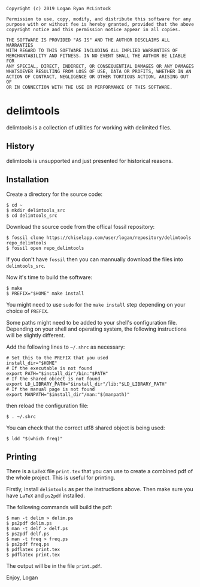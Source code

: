 
    Copyright (c) 2019 Logan Ryan McLintock

    Permission to use, copy, modify, and distribute this software for any
    purpose with or without fee is hereby granted, provided that the above
    copyright notice and this permission notice appear in all copies.

    THE SOFTWARE IS PROVIDED "AS IS" AND THE AUTHOR DISCLAIMS ALL WARRANTIES
    WITH REGARD TO THIS SOFTWARE INCLUDING ALL IMPLIED WARRANTIES OF
    MERCHANTABILITY AND FITNESS. IN NO EVENT SHALL THE AUTHOR BE LIABLE FOR
    ANY SPECIAL, DIRECT, INDIRECT, OR CONSEQUENTIAL DAMAGES OR ANY DAMAGES
    WHATSOEVER RESULTING FROM LOSS OF USE, DATA OR PROFITS, WHETHER IN AN
    ACTION OF CONTRACT, NEGLIGENCE OR OTHER TORTIOUS ACTION, ARISING OUT OF
    OR IN CONNECTION WITH THE USE OR PERFORMANCE OF THIS SOFTWARE.


# delimtools

delimtools is a collection of utilities for working with delimited files.

## History

delimtools is unsupported and just presented for historical reasons.

## Installation

Create a directory for the source code:

    $ cd ~
    $ mkdir delimtools_src
    $ cd delimtools_src

Download the source code from the offical fossil repository:

    $ fossil clone https://chiselapp.com/user/logan/repository/delimtools repo_delimtools
    $ fossil open repo_delimtools

If you don't have `fossil` then you can mannually download the files
into `delimtools_src`.

Now it's time to build the software:

    $ make
    $ PREFIX="$HOME" make install

You might need to use `sudo` for the `make install` step depending on your choice of `PREFIX`.

Some paths might need to be added to your shell's configuration file.
Depending on your shell and operating system, the following instructions will be
slightly different.

Add the following lines to `~/.shrc` as necessary:

    # Set this to the PREFIX that you used
    install_dir="$HOME"
    # If the executable is not found
    export PATH="$install_dir"/bin:"$PATH"
    # If the shared object is not found
    export LD_LIBRARY_PATH="$install_dir"/lib:"$LD_LIBRARY_PATH"
    # If the manual page is not found
    export MANPATH="$install_dir"/man:"$(manpath)"

then reload the configuration file:

    $ . ~/.shrc

You can check that the correct utf8 shared object is being used:

    $ ldd "$(which freq)"

## Printing

There is a `LaTeX` file `print.tex` that you can use to create a
combined pdf of the whole project. This is useful for printing.

Firstly, install `delimtools` as per the instructions
above. Then make sure you have `LaTeX` and `ps2pdf` installed.

The following commands will build the pdf:

    $ man -t delim > delim.ps
    $ ps2pdf delim.ps
    $ man -t delf > delf.ps
    $ ps2pdf delf.ps
    $ man -t freq > freq.ps
    $ ps2pdf freq.ps
    $ pdflatex print.tex
    $ pdflatex print.tex

The output will be in the file `print.pdf`.

Enjoy,
Logan
